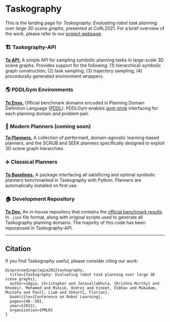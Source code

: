 # Taskography

This is the landing page for *Taskography: Evaluating robot task planning over large 3D scene graphs*, presented at CoRL2021.
For a brief overview of the work, please refer to our [project webpage](https://taskography.github.io/).


### :building_construction:	Taskography-API
**[To API.](https://github.com/taskography/taskography-api)** 
A simple API for sampling symbolic planning tasks in large-scale 3D scene graphs. 
Provides support for the following: (1) hierarchical-symbolic graph construction; (2) task sampling; (3) trajectory sampling; (4) procedurally generated environment wrappers.

### :earth_americas: PDDLGym Environments
**[To Envs.](https://github.com/taskography/pddlgym)**
Official benchmark domains encoded in Planning Domain Definition Language ([PDDL](https://planning.wiki/ref/pddl/domain)). 
PDDLGym enables [gym-style](https://github.com/openai/gym) interfacing for each planning domain and problem pair.

### :rocket: Modern Planners (coming soon)
**[To Planners.](https://github.com/taskography)**
A collection of performant, domain-agnostic learning-based planners, and the SCRUB and SEEK planners specifically designed to exploit 3D scene graph hierarchies.

### :airplane: Classical Planners
**[To Baselines.](https://github.com/agiachris/pddlgym_planners)**
A package interfacing all satisficing and optimal symbolic planners benchmarked in Taskography with Python.
Planners are automatically installed on first use.

### :house: Development Repository
**[To Dev.](https://github.com/taskography/pddlgym)**
An in-house repository that contains the [official benchmark results](https://github.com/taskography/3dscenegraph-dev/tree/main/scenegraph/exp-official) in `.json` file format, along with original scripts used to generate all Taskography planning domains.
The majority of this code has been repurposed in Taskography-API.

---
## Citation
If you find Taskography useful, please consider citing our work:

```
@inproceedings{agia2022taskography,
  title={Taskography: Evaluating robot task planning over large 3D scene graphs},
  author={Agia, Christopher and Jatavallabhula, {Krishna Murthy} and Khodeir, Mohamed and Miksik, Ondrej and Vineet, Vibhav and Mukadam, Mustafa and Paull, Liam and Shkurti, Florian},
  booktitle={Conference on Robot Learning},
  pages={46--58},
  year={2022},
  organization={PMLR}
}
```
